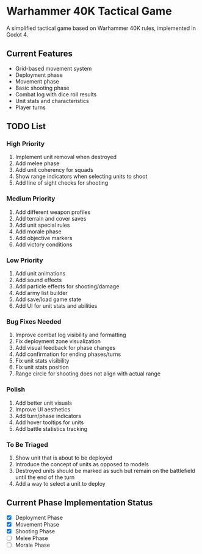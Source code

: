 # Warhammer 40K Tactical Game

A simplified tactical game based on Warhammer 40K rules, implemented in Godot 4.

## Current Features
- Grid-based movement system
- Deployment phase
- Movement phase
- Basic shooting phase
- Combat log with dice roll results
- Unit stats and characteristics
- Player turns

## TODO List

### High Priority
1. Implement unit removal when destroyed
2. Add melee phase
3. Add unit coherency for squads
4. Show range indicators when selecting units to shoot
5. Add line of sight checks for shooting

### Medium Priority
1. Add different weapon profiles
2. Add terrain and cover saves
3. Add unit special rules
4. Add morale phase
5. Add objective markers
6. Add victory conditions

### Low Priority
1. Add unit animations
2. Add sound effects
3. Add particle effects for shooting/damage
4. Add army list builder
5. Add save/load game state
6. Add UI for unit stats and abilities

### Bug Fixes Needed
1. Improve combat log visibility and formatting
2. Fix deployment zone visualization
3. Add visual feedback for phase changes
4. Add confirmation for ending phases/turns
5. Fix unit stats visibility
6. Fix unit stats position
7. Range circle for shooting does not align with actual range

### Polish
1. Add better unit visuals
2. Improve UI aesthetics
3. Add turn/phase indicators
4. Add hover tooltips for units
5. Add battle statistics tracking

### To Be Triaged
1. Show unit that is about to be deployed
2. Introduce the concept of units as opposed to models
3. Destroyed units should be marked as such but remain on the battlefield until the end of the turn
4. Add a way to select a unit to deploy


## Current Phase Implementation Status
- [x] Deployment Phase
- [x] Movement Phase
- [x] Shooting Phase
- [ ] Melee Phase
- [ ] Morale Phase 